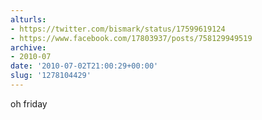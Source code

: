 ```yaml
---
alturls:
- https://twitter.com/bismark/status/17599619124
- https://www.facebook.com/17803937/posts/758129949519
archive:
- 2010-07
date: '2010-07-02T21:00:29+00:00'
slug: '1278104429'
---
```


oh friday


